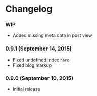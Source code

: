 # Changelog

### WIP

- Added missing meta data in post view

### 0.9.1 (September 14, 2015)

- Fixed undefined index `hero`
- Fixed blog markup

### 0.9.0 (September 10, 2015)

- Initial release